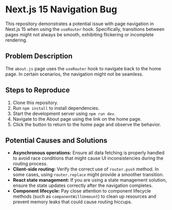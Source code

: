 # Next.js 15 Navigation Bug

This repository demonstrates a potential issue with page navigation in Next.js 15 when using the `useRouter` hook.  Specifically, transitions between pages might not always be smooth, exhibiting flickering or incomplete rendering.

## Problem Description

The `about.js` page uses the `useRouter` hook to navigate back to the home page.  In certain scenarios, the navigation might not be seamless. 

## Steps to Reproduce

1. Clone this repository.
2. Run `npm install` to install dependencies.
3. Start the development server using `npm run dev`.
4. Navigate to the About page using the link on the home page.
5. Click the button to return to the home page and observe the behavior.

## Potential Causes and Solutions

* **Asynchronous operations:** Ensure all data fetching is properly handled to avoid race conditions that might cause UI inconsistencies during the routing process.
* **Client-side routing:** Verify the correct use of `router.push` method. In some cases, using `router.replace` might provide a smoother transition.
* **React state management:**  If you are using a state management solution, ensure the state updates correctly after the navigation completes.
* **Component lifecycle:** Pay close attention to component lifecycle methods (such as `componentWillUnmount`) to clean up resources and prevent memory leaks that could cause routing hiccups.